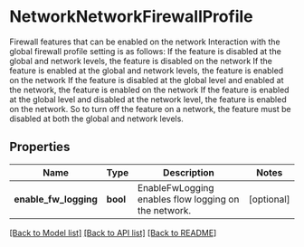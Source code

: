 # NetworkNetworkFirewallProfile

Firewall features that can be enabled on the network Interaction with the global firewall profile setting is as follows: If the feature is disabled at the global and network levels, the feature is disabled on the network If the feature is enabled at the global and network levels, the feature is enabled on the network If the feature is disabled at the global level and enabled at the network, the feature is enabled on the network If the feature is enabled at the global level and disabled at the network level, the feature is enabled on the network. So to turn off the feature on a network, the feature must be disabled at both the global and network levels.
## Properties
Name | Type | Description | Notes
------------ | ------------- | ------------- | -------------
**enable_fw_logging** | **bool** | EnableFwLogging enables flow logging on the network. | [optional] 

[[Back to Model list]](../README.md#documentation-for-models) [[Back to API list]](../README.md#documentation-for-api-endpoints) [[Back to README]](../README.md)


